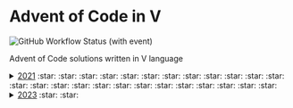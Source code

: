 # Advent of Code in V
![GitHub Workflow Status (with event)](https://img.shields.io/github/actions/workflow/status/SewerynKaminski/Advent-of-Code-in-V/blank.yml)

Advent of Code solutions written in V language
<details>
    <summary>
        <a href="modules/year2021">2021</a> 
        :star: :star: :star: :star: :star: :star: :star: :star: :star: :star: 
        :star: :star: :star: :star: :star: :star: :star: :star: :star: :star: 
        :star: :star: :star: :star: :star: 
    </summary>
    
* [Day 1 - Sonar Sweep](modules/year2021/day01) - :star:
* [Day 2 - Dive!](modules/year2021/day02) -  :star:
* [Day 3 - Binary Diagnostic](modules/year2021/day03) -  :star:
* [Day 4 - Giant Squid](modules/year2021/day04) -  :star:
* [Day 5 - Hydrothermal Venture](modules/year2021/day05) -  :star:
* [Day 6 - Lanternfish](modules/year2021/day06) -  :star:
* [Day 7 - The Treachery of Whales](modules/year2021/day07) -  :star:
* [Day 8 - Seven Segment Search](modules/year2021/day08) -  :star:
* [Day 9 - Smoke Basin](modules/year2021/day09) -  :star:
* [Day 10 - Syntax Scoring](modules/year2021/day10) -  :star:
* [Day 11 - Dumbo Octopus](modules/year2021/day11) -  :star:
* [Day 12 - Passage Pathing](modules/year2021/day12) -  :star:
* [Day 13 - Transparent Origami](modules/year2021/day13) -  :star:
* [Day 14 - Extended Polymerization](modules/year2021/day14) -  :star:
* [Day 15 - Chiton](modules/year2021/day15) -  :star:
* [Day 16 - Packet Decoder](modules/year2021/day16) -  :star:
* [Day 17 - Trick Shot](modules/year2021/day17) -  :star:
* [Day 18 - Snailfish](modules/year2021/day18) -  :star:
* [Day 19 - Beacon Scanner](modules/year2021/day19) -  :star:
* [Day 20 - Trench Map](modules/year2021/day20) -  :star:
* [Day 21 - Dirac Dice](modules/year2021/day21) -  :star:
* [Day 22 - Reactor Reboot](modules/year2021/day22) -  :star:
* [Day 23 - Amphipod](modules/year2021/day23) -  :star:
* [Day 24 - Arithmetic Logic Unit](modules/year2021/day24) -  :star:
* [Day 25 - Sea Cucumber](modules/year2021/day25) -  :star:
    
</details>
<details>
    <summary>
        <a href="modules/year2023">2023</a> 
        :star: :star:
    </summary>
    
* [Day 1 - Trebuchet?!](modules/year2023/day01) - :star:
* [Day 2 - Cube Conundrum](modules/year2023/day02) - :star:
</details>
